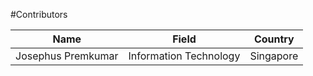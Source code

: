 #Contributors

Name | Field | Country
-----|-------|-------
Josephus Premkumar | Information Technology | Singapore
